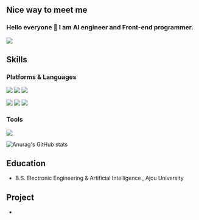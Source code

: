 ## Nice way to meet me
### Hello everyone 👋 I am AI engineer and Front-end programmer.
<a href="https://velog.io/@conel77" target="_blank"><img src="https://img.shields.io/badge/Conel77-20C997?style=flat-square&logo=Velog&logoColor=white"/></a>



## Skills
### Platforms & Languages
<img src="https://img.shields.io/badge/React-61DAFB?style=flat-square&logo=React&logoColor=black"/>   <img src="https://img.shields.io/badge/Flutter-02569B?style=flat-square&logo=Flutter&logoColor=white"/>  <img src="https://img.shields.io/badge/JavaScript-F7DF1E?style=flat-square&logo=JavaScript&logoColor=black"/>

<img src="https://img.shields.io/badge/Python-3776AB?style=flat-square&logo=React&logoColor=white"/>  <img src="https://img.shields.io/badge/C++-00599C?style=flat-square&logo=C++&logoColor=white"/>  <img src="https://img.shields.io/badge/R-276DC3?style=flat-square&logo=R&logoColor=white"/>      

### Tools
<img src="https://img.shields.io/badge/Visual Studio Code-007ACC?style=flat-square&logo=Visual Studio Code&logoColor=white"/>


![Anurag's GitHub stats](https://github-readme-stats.vercel.app/api?username=conel77&show_icons=true&theme=radical)

## Education
* B.S. Electronic Engineering & Artificial Intelligence , Ajou University 

## Project
* 
